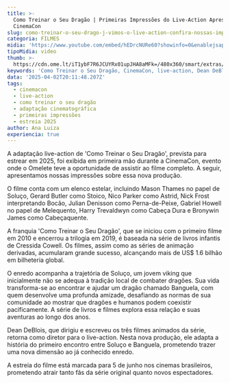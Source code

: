 ```yaml
---
title: >-
  Como Treinar o Seu Dragão | Primeiras Impressões do Live-Action Apresentado na
  CinemaCon
slug: como-treinar-o-seu-drago-j-vimos-o-live-action-confira-nossas-impresses
categoria: FILMES
midia: 'https://www.youtube.com/embed/hEDrcNURe60?showinfo=0&enablejsapi=1'
tipoMidia: video
thumb: >-
  https://cdn.ome.lt/iT1ybF7R6JCUYRx01upJHA8aMFk=/480x360/smart/extras/conteudos/imagem_2025-03-31_093851442_wQDrDNQ.png
keywords: 'Como Treinar o Seu Dragão, CinemaCon, live-action, Dean DeBlois, DreamWorks'
data: '2025-04-02T20:11:48.207Z'
tags:
  - cinemacon
  - live-action
  - como treinar o seu dragão
  - adaptação cinematográfica
  - primeiras impressões
  - estreia 2025
author: Ana Luiza
experiencia: true
---
```


A adaptação live-action de 'Como Treinar o Seu Dragão', prevista para estrear em 2025, foi exibida em primeira mão durante a CinemaCon, evento onde o Omelete teve a oportunidade de assistir ao filme completo. A seguir, apresentamos nossas impressões sobre essa nova produção.

O filme conta com um elenco estelar, incluindo Mason Thames no papel de Soluço, Gerard Butler como Stoico, Nico Parker como Astrid, Nick Frost interpretando Bocão, Julian Denisson como Perna-de-Peixe, Gabriel Howell no papel de Melequento, Harry Trevaldwyn como Cabeça Dura e Bronywin James como Cabeçaquente.

A franquia 'Como Treinar o Seu Dragão', que se iniciou com o primeiro filme em 2010 e encerrou a trilogia em 2019, é baseada na série de livros infantis de Cressida Cowell. Os filmes, assim como as séries de animação derivadas, acumularam grande sucesso, alcançando mais de US$ 1.6 bilhão em bilheteria global.

O enredo acompanha a trajetória de Soluço, um jovem viking que inicialmente não se adequa à tradição local de combater dragões. Sua vida transforma-se ao encontrar e ajudar um dragão chamado Banguela, com quem desenvolve uma profunda amizade, desafiando as normas de sua comunidade ao mostrar que dragões e humanos podem coexistir pacificamente. A série de livros e filmes explora essa relação e suas aventuras ao longo dos anos.

Dean DeBlois, que dirigiu e escreveu os três filmes animados da série, retorna como diretor para o live-action. Nesta nova produção, ele adapta a história do primeiro encontro entre Soluço e Banguela, prometendo trazer uma nova dimensão ao já conhecido enredo.

A estreia do filme está marcada para 5 de junho nos cinemas brasileiros, prometendo atrair tanto fãs da série original quanto novos espectadores.
